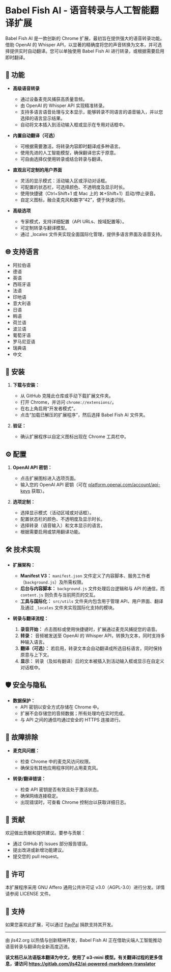 # Babel Fish AI - 语音转录与人工智能翻译扩展

Babel Fish AI 是一款创新的 Chrome 扩展，最初旨在提供强大的语音转录功能。借助 OpenAI 的 Whisper API，以显著的精确度将您的声音转换为文本，并可选择提供实时自动翻译。您可以单独使用 Babel Fish AI 进行转录，或根据需要启用即时翻译。

## 🌟 功能

- **高级语音转录**
  - 通过设备麦克风捕获高质量音频。
  - 由 OpenAI 的 Whisper API 实现精准转录。
  - 支持多语言语音处理与文本显示，能够转录不同语言的语音输入，并以您选择的语言显示结果。
  - 自动将文本插入到活动输入框或显示在专用对话框中。

- **内置自动翻译（可选）**
  - 可根据需要激活，将转录内容即时翻译成多种语言。
  - 使用先进的人工智能模型，确保翻译忠实于原意。
  - 可自由选择仅使用转录或结合转录与翻译。

- **直观且可定制的用户界面**
  - 灵活的显示模式：活动输入区或浮动对话框。
  - 可配置的状态栏，可选择颜色、不透明度及显示时长。
  - 使用快捷键（Ctrl+Shift+1 或 Mac 上的 ⌘+Shift+1）启动/停止录音。
  - 自定义图标，融合麦克风和数字“42”，便于快速识别。

- **高级选项**
  - 专家模式，支持详细配置（API URLs、按域配置等）。
  - 可定制转录与翻译模型。
  - 通过 _locales 文件夹实现全面国际化管理，提供多语言界面及语音支持。

## 🌐 支持语言

- 阿拉伯语
- 德语
- 英语
- 西班牙语
- 法语
- 印地语
- 意大利语
- 日语
- 韩语
- 荷兰语
- 波兰语
- 葡萄牙语
- 罗马尼亚语
- 瑞典语
- 中文

## 🚀 安装

1. **下载与安装：**
   - 从 GitHub 克隆此仓库或手动下载扩展文件夹。
   - 打开 Chrome，并访问 `chrome://extensions/`。
   - 在右上角启用“开发者模式”。
   - 点击“加载已解压的扩展程序”，然后选择 Babel Fish AI 文件夹。

2. **验证：**
   - 确认扩展程序以自定义图标出现在 Chrome 工具栏中。

## ⚙️ 配置

1. **OpenAI API 密钥：**
   - 点击扩展图标进入选项页面。
   - 输入您的 OpenAI API 密钥（可在 [platform.openai.com/account/api-keys](https://platform.openai.com/account/api-keys) 获取）。

2. **选项定制：**
   - 选择显示模式（活动区域或对话框）。
   - 配置状态栏的颜色、不透明度及显示时长。
   - 选择转录（语音输入）和文本显示的语言。
   - 根据需要启用或禁用翻译功能。

## 🛠️ 技术实现

- **扩展架构：**
  - **Manifest V3：** `manifest.json` 文件定义了内容脚本、服务工作者（`background.js`）及所需权限。
  - **后台与内容脚本：** `background.js` 文件处理后台逻辑和与 API 的通信，而 `content.js` 则负责与当前网页的交互。
  - **工具与国际化：** `src/utils` 文件夹内包含用于管理 API、用户界面、翻译及通过 `_locales` 文件夹实现国际化支持的模块。

- **转录与翻译流程：**
  1. **录音开始：** 点击图标或使用快捷键时，扩展通过麦克风捕捉您的语音。
  2. **转录：** 音频被发送至 OpenAI 的 Whisper API，转换为文本，同时支持多种输入语言。
  3. **翻译（可选）：** 若启用，转录文本会自动翻译成所选目标语言，同时保持原意与上下文。
  4. **显示：** 转录（及如有翻译）后的文本被插入到活动输入框或显示在自定义对话框中。

## 🛡️ 安全与隐私

- **数据保护：**
  - API 密钥以安全方式存储在 Chrome 中。
  - 扩展不会存储您的音频数据；所有处理均在实时完成。
  - 与 API 之间的通信均通过安全的 HTTPS 连接进行。

## 🔧 故障排除

- **麦克风问题：**
  - 检查 Chrome 中的麦克风访问权限。
  - 确保没有其他应用程序同时占用麦克风。

- **转录/翻译错误：**
  - 检查 API 密钥是否有效且处于激活状态。
  - 确保网络连接稳定。
  - 出现错误时，可查看 Chrome 控制台以获取详细日志。

## 🤝 贡献

欢迎做出贡献和提供建议。要参与贡献：
- 通过 GitHub 的 Issues 部分报告错误。
- 提出改进或新增功能建议。
- 提交您的 pull request。

## 📄 许可

本扩展程序采用 GNU Affero 通用公共许可证 v3.0（AGPL-3.0）进行分发。详情请参阅 LICENSE 文件。

## 💝 支持

如果您喜欢此扩展，可以通过 [PayPal](https://paypal.me/jls) 捐款支持其开发。

---
由 jls42.org 以热情与创新精神开发，Babel Fish AI 正在借助尖端人工智能推动语音转录与翻译向全新高度迈进。

**该文档已从法语版本翻译为中文，使用了 o3-mini 模型。有关翻译过程的更多信息，请访问 https://gitlab.com/jls42/ai-powered-markdown-translator**


